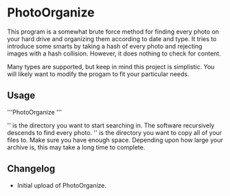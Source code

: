 # PhotoOrganize

This program is a somewhat brute force method for finding every photo on your hard drive
and organizing them according to date and type. It tries to introduce some smarts by
taking a hash of every photo and rejecting images with a hash collision. However, it
does nothing to check for content.

Many types are supported, but keep in mind this project is simplistic. You will likely want
to modify the progam to fit your particular needs.

## Usage

'''PhotoOrganize <source> <target>'''

'<source>' is the directory you want to start searching in. The software recursively descends to find every photo.
'<target>' is the directory you want to copy all of your files to. Make sure you have enough space. Depending upon
how large your archive is, this may take a long time to complete.

## Changelog

* Initial upload of PhotoOrganize.
